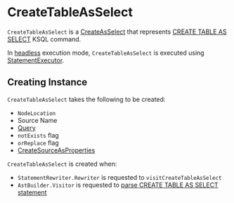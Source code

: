 # CreateTableAsSelect

`CreateTableAsSelect` is a [CreateAsSelect](CreateAsSelect.md) that represents [CREATE TABLE AS SELECT](AstBuilder.Visitor.md#visitCreateTableAs) KSQL command.

In [headless](../headless/index.md) execution mode, `CreateTableAsSelect` is executed using [StatementExecutor](../headless/StandaloneExecutor_StatementExecutor.md#handlePersistentQuery).

## Creating Instance

`CreateTableAsSelect` takes the following to be created:

* <span id="location"> `NodeLocation`
* <span id="name"> Source Name
* <span id="query"> [Query](Query.md)
* <span id="notExists"> `notExists` flag
* <span id="orReplace"> `orReplace` flag
* <span id="properties"> [CreateSourceAsProperties](CreateSourceAsProperties.md)

`CreateTableAsSelect` is created when:

* `StatementRewriter.Rewriter` is requested to `visitCreateTableAsSelect`
* `AstBuilder.Visitor` is requested to [parse CREATE TABLE AS SELECT statement](AstBuilder.Visitor.md#visitCreateTableAs)
